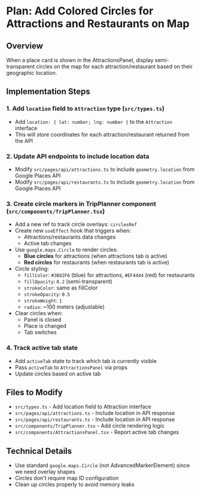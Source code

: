 # Plan: Add Colored Circles for Attractions and Restaurants on Map

## Overview

When a place card is shown in the AttractionsPanel, display semi-transparent circles on the map for each attraction/restaurant based on their geographic location.

## Implementation Steps

### 1. **Add `location` field to `Attraction` type** (`src/types.ts`)

- Add `location: { lat: number; lng: number }` to the `Attraction` interface
- This will store coordinates for each attraction/restaurant returned from the API

### 2. **Update API endpoints to include location data**

- Modify `src/pages/api/attractions.ts` to include `geometry.location` from Google Places API
- Modify `src/pages/api/restaurants.ts` to include `geometry.location` from Google Places API

### 3. **Create circle markers in TripPlanner component** (`src/components/TripPlanner.tsx`)

- Add a new ref to track circle overlays: `circlesRef`
- Create new `useEffect` hook that triggers when:
  - Attractions/restaurants data changes
  - Active tab changes
- Use `google.maps.Circle` to render circles:
  - **Blue circles** for attractions (when attractions tab is active)
  - **Red circles** for restaurants (when restaurants tab is active)
- Circle styling:
  - `fillColor`: `#3B82F6` (blue) for attractions, `#EF4444` (red) for restaurants
  - `fillOpacity`: `0.2` (semi-transparent)
  - `strokeColor`: same as fillColor
  - `strokeOpacity`: `0.5`
  - `strokeWeight`: `1`
  - `radius`: ~100 meters (adjustable)
- Clear circles when:
  - Panel is closed
  - Place is changed
  - Tab switches

### 4. **Track active tab state**

- Add `activeTab` state to track which tab is currently visible
- Pass `activeTab` to `AttractionsPanel` via props
- Update circles based on active tab

## Files to Modify

- `src/types.ts` - Add location field to Attraction interface
- `src/pages/api/attractions.ts` - Include location in API response
- `src/pages/api/restaurants.ts` - Include location in API response
- `src/components/TripPlanner.tsx` - Add circle rendering logic
- `src/components/AttractionsPanel.tsx` - Report active tab changes

## Technical Details

- Use standard `google.maps.Circle` (not AdvancedMarkerElement) since we need overlay shapes
- Circles don't require map ID configuration
- Clean up circles properly to avoid memory leaks
